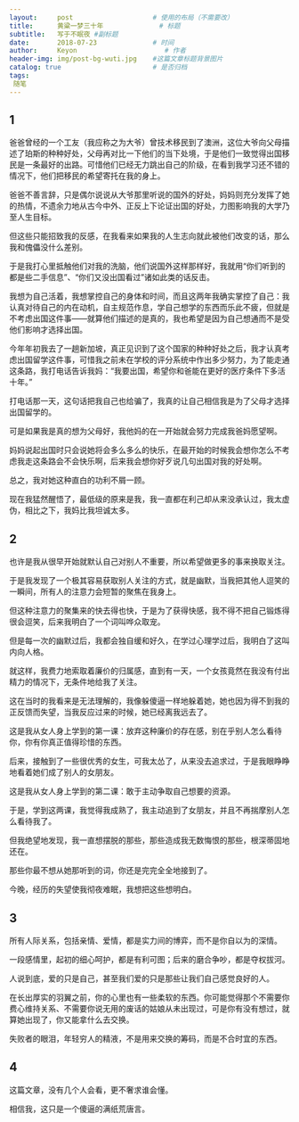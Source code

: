 ```yaml
---
layout:     post                    # 使用的布局（不需要改）
title:      黄粱一梦三十年              # 标题 
subtitle:   写于不眠夜 #副标题
date:       2018-07-23              # 时间
author:     Keyon                      # 作者
header-img: img/post-bg-wuti.jpg    #这篇文章标题背景图片
catalog: true                       # 是否归档
tags:
 随笔
---
```


## 1
爸爸曾经的一个工友（我应称之为大爷）曾技术移民到了澳洲，这位大爷向父母描述了珀斯的种种好处，父母再对比一下他们的当下处境，于是他们一致觉得出国移民是一条最好的出路。可惜他们已经无力跳出自己的阶级，在看到我学习还不错的情况下，他们把移民的希望寄托在我的身上。

爸爸不善言辞，只是偶尔说说从大爷那里听说的国外的好处，妈妈则充分发挥了她的热情，不遗余力地从古今中外、正反上下论证出国的好处，力图影响我的大学乃至人生目标。

但这些只能招致我的反感，在我看来如果我的人生志向就此被他们改变的话，那么我和傀儡没什么差别。

于是我打心里抵触他们对我的洗脑，他们说国外这样那样好，我就用“你们听到的都是些二手信息”、“你们又没出国看过”诸如此类的话反击。

我想为自己活着，我想掌控自己的身体和时间，而且这两年我确实掌控了自己：我认真对待自己的内在动机，自主规范作息，学自己想学的东西而乐此不疲，但就是不考虑出国这件事——就算他们描述的是真的，我也希望是因为自己想通而不是受他们影响才选择出国。

今年年初我去了一趟新加坡，真正见识到了这个国家的种种好处之后，我才认真考虑出国留学这件事，可惜我之前未在学校的评分系统中作出多少努力，为了能走通这条路，我打电话告诉我妈：“我要出国，希望你和爸能在更好的医疗条件下多活十年。”

打电话那一天，这句话把我自己也给骗了，我真的让自己相信我是为了父母才选择出国留学的。

可是如果我是真的想为父母好，我他妈的在一开始就会努力完成我爸妈愿望啊。

妈妈说起出国时只会说她将会多么多么的快乐，在最开始的时候我会想你怎么不考虑我走这条路会不会快乐啊，后来我会想你好歹说几句出国对我的好处啊。

总之，我对她这种直白的功利不屑一顾。

现在我猛然醒悟了，最低级的原来是我，我一直都在利己却从来没承认过，我太虚伪，相比之下，我妈比我坦诚太多。

## 2
也许是我从很早开始就默认自己对别人不重要，所以希望做更多的事来换取关注。

于是我发现了一个极其容易获取别人关注的方式，就是幽默，当我把其他人逗笑的一瞬间，所有人的注意力会短暂的聚焦在我身上。

但这种注意力的聚集来的快去得也快，于是为了获得快感，我不得不把自己锻炼得很会逗笑，后来我明白了一个词叫哗众取宠。

但是每一次的幽默过后，我都会独自缓和好久，在学过心理学过后，我明白了这叫内向人格。

就这样，我费力地索取着廉价的归属感，直到有一天，一个女孩竟然在我没有付出精力的情况下，无条件地给我了关注。

这在当时的我看来是无法理解的，我像躲傻逼一样地躲着她，她也因为得不到我的正反馈而失望，当我反应过来的时候，她已经离我远去了。

这是我从女人身上学到的第一课：放弃这种廉价的存在感，别在乎别人怎么看待你，你有你真正值得珍惜的东西。

后来，接触到了一些很优秀的女生，可我太怂了，从来没去追求过，于是我眼睁睁地看着她们成了别人的女朋友。

这是我从女人身上学到的第二课：敢于主动争取自己想要的资源。

于是，学到这两课，我觉得我成熟了，我主动追到了女朋友，并且不再揣摩别人怎么看待我了。

但我绝望地发现，我一直想摆脱的那些，那些造成我无数悔恨的那些，根深蒂固地还在。

那些你最不想从她那听到的词，你还是完完全全地接到了。

今晚，经历的失望使我彻夜难眠，我想把这些想明白。

## 3
所有人际关系，包括亲情、爱情，都是实力间的博弈，而不是你自以为的深情。

一段感情里，起初的细心呵护，都是有利可图；后来的磨合争吵，都是夺权拔河。

人说到底，爱的只是自己，甚至我们爱的只是那些让我们自己感觉良好的人。

在长出厚实的羽翼之前，你的心里也有一些柔软的东西。你可能觉得那个不需要你费心维持关系、不需要你说无用的废话的姑娘从未出现过，可是你有没有想过，就算她出现了，你又能拿什么去交换。

失败者的眼泪，年轻穷人的精液，不是用来交换的筹码，而是不合时宜的东西。

## 4
这篇文章，没有几个人会看，更不奢求谁会懂。

相信我，这只是一个傻逼的满纸荒唐言。